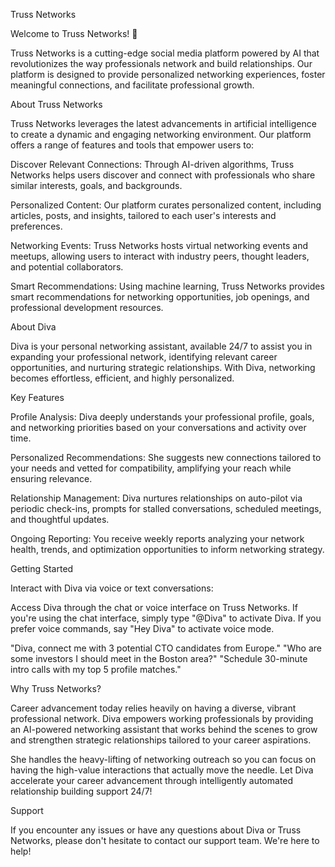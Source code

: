 Truss Networks

Welcome to Truss Networks! 🚀

Truss Networks is a cutting-edge social media platform powered by AI that revolutionizes the way professionals network and build relationships. Our platform is designed to provide personalized networking experiences, foster meaningful connections, and facilitate professional growth.

About Truss Networks

Truss Networks leverages the latest advancements in artificial intelligence to create a dynamic and engaging networking environment. Our platform offers a range of features and tools that empower users to:

Discover Relevant Connections: Through AI-driven algorithms, Truss Networks helps users discover and connect with professionals who share similar interests, goals, and backgrounds.

Personalized Content: Our platform curates personalized content, including articles, posts, and insights, tailored to each user's interests and preferences.

Networking Events: Truss Networks hosts virtual networking events and meetups, allowing users to interact with industry peers, thought leaders, and potential collaborators.

Smart Recommendations: Using machine learning, Truss Networks provides smart recommendations for networking opportunities, job openings, and professional development resources.

About Diva

Diva is your personal networking assistant, available 24/7 to assist you in expanding your professional network, identifying relevant career opportunities, and nurturing strategic relationships. With Diva, networking becomes effortless, efficient, and highly personalized.

Key Features

Profile Analysis: Diva deeply understands your professional profile, goals, and networking priorities based on your conversations and activity over time.

Personalized Recommendations: She suggests new connections tailored to your needs and vetted for compatibility, amplifying your reach while ensuring relevance.

Relationship Management: Diva nurtures relationships on auto-pilot via periodic check-ins, prompts for stalled conversations, scheduled meetings, and thoughtful updates.

Ongoing Reporting: You receive weekly reports analyzing your network health, trends, and optimization opportunities to inform networking strategy.

Getting Started

Interact with Diva via voice or text conversations:

Access Diva through the chat or voice interface on Truss Networks.
If you're using the chat interface, simply type "@Diva" to activate Diva.
If you prefer voice commands, say "Hey Diva" to activate voice mode.

"Diva, connect me with 3 potential CTO candidates from Europe."
"Who are some investors I should meet in the Boston area?"
"Schedule 30-minute intro calls with my top 5 profile matches."

Why Truss Networks?

Career advancement today relies heavily on having a diverse, vibrant professional network. Diva empowers working professionals by providing an AI-powered networking assistant that works behind the scenes to grow and strengthen strategic relationships tailored to your career aspirations.

She handles the heavy-lifting of networking outreach so you can focus on having the high-value interactions that actually move the needle. Let Diva accelerate your career advancement through intelligently automated relationship building support 24/7!


Support

If you encounter any issues or have any questions about Diva or Truss Networks, please don't hesitate to contact our support team. We're here to help!
